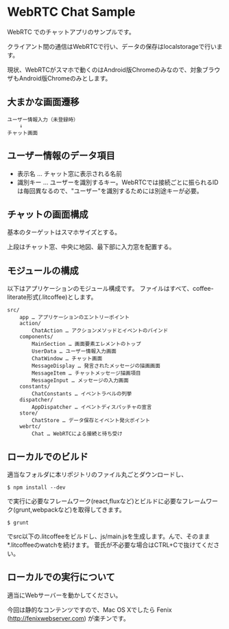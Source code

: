 # WebRTC Chat Sample

WebRTC でのチャットアプリのサンプルです。

クライアント間の通信はWebRTCで行い、データの保存はlocalstorageで行います。

現状、WebRTCがスマホで動くのはAndroid版Chromeのみなので、対象ブラウザもAndroid版Chromeのみとします。

## 大まかな画面遷移

	ユーザー情報入力（未登録時）
		↓
	チャット画面

## ユーザー情報のデータ項目

* 表示名 … チャット窓に表示される名前
* 識別キー … ユーザーを識別するキー。WebRTCでは接続ごとに振られるIDは毎回異なるので、"ユーザー"を識別するためには別途キーが必要。

## チャットの画面構成

基本のターゲットはスマホサイズとする。

上段はチャット窓、中央に地図、最下部に入力窓を配置する。

## モジュールの構成

以下はアプリケーションのモジュール構成です。
ファイルはすべて、coffee-literate形式(.litcoffee)とします。

	src/
		app … アプリケーションのエントリーポイント
		action/
			ChatAction … アクションメソッドとイベントのバインド
		components/
			MainSection … 画面要素エレメントのトップ
			UserData … ユーザー情報入力画面
			ChatWindow … チャット画面
			MessageDisplay … 発言されたメッセージの描画画面
			MessageItem … チャットメッセージ描画項目
			MessageInput … メッセージの入力画面
		constants/
			ChatConstants … イベントラベルの列挙
		dispatcher/
			AppDispatcher … イベントディスパッチャの宣言
		store/
			ChatStore … データ保存とイベント発火ポイント
		webrtc/
			Chat … WebRTCによる接続と待ち受け

## ローカルでのビルド
適当なフォルダに本リポジトリのファイル丸ごとダウンロードし、

	$ npm install --dev

で実行に必要なフレームワーク(react,fluxなど)とビルドに必要なフレームワーク(grunt,webpackなど)を取得してきます。

	$ grunt

でsrc以下の.litcoffeeをビルドし、js/main.jsを生成します。んで、そのまま*.litcoffeeのwatchを続けます。
菅氏が不必要な場合はCTRL+Cで抜けてください。

## ローカルでの実行について

適当にWebサーバーを動かしてください。

今回は静的なコンテンツですので、Mac OS Xでしたら Fenix (http://fenixwebserver.com) が楽チンです。
